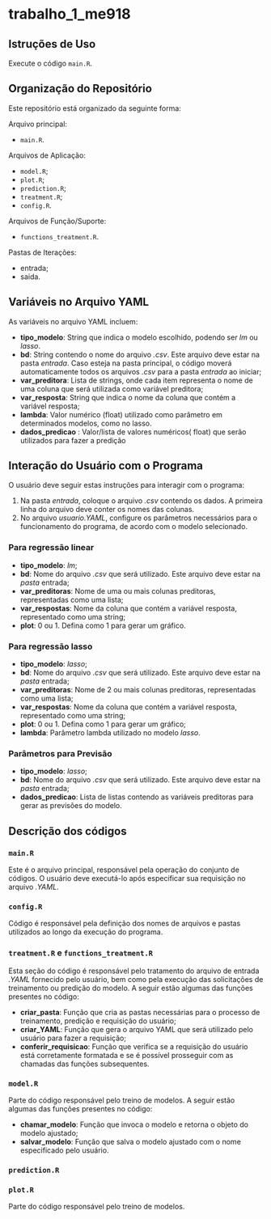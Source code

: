 # trabalho_1_me918

## Istruções de Uso

Execute o código ```main.R```.

## Organização do Repositório

Este repositório está organizado da seguinte forma:

Arquivo principal:
- ```main.R```.

Arquivos de Aplicação:
- ```model.R```;
- ```plot.R```;
- ```prediction.R```;
- ```treatment.R```;
- ```config.R```.

Arquivos de Função/Suporte:
- ```functions_treatment.R```.

Pastas de Iterações:
- entrada;
- saida.

## Variáveis no Arquivo YAML

As variáveis no arquivo YAML incluem:

- **tipo_modelo**: String que indica o modelo escolhido, podendo ser *lm* ou *lasso*.
- **bd**: String contendo o nome do arquivo *.csv*. Este arquivo deve estar na pasta *entrada*. Caso esteja na pasta principal, o código moverá automaticamente todos os arquivos *.csv* para a pasta *entrada* ao iniciar;
- **var_preditora**: Lista de strings, onde cada item representa o nome de uma coluna que será utilizada como variável preditora;
- **var_resposta**: String que indica o nome da coluna que contém a variável resposta;
- **lambda**: Valor numérico (float) utilizado como parâmetro em determinados modelos, como no lasso.
- **dados_predicao** : Valor/lista de valores numéricos( float) que serão utilizados para fazer a predição
## Interação do Usuário com o Programa

O usuário deve seguir estas instruções para interagir com o programa:

1. Na pasta *entrada*, coloque o arquivo *.csv* contendo os dados. A primeira linha do arquivo deve conter os nomes das colunas.
2. No arquivo *usuario.YAML*, configure os parâmetros necessários para o funcionamento do programa, de acordo com o modelo selecionado.

### **Para regressão linear**

- **tipo_modelo**: *lm*;
- **bd**:  Nome do arquivo *.csv* que será utilizado. Este arquivo deve estar na *pasta* entrada;
- **var_preditoras**: Nome de uma ou mais colunas preditoras, representadas como uma lista;
- **var_respostas**: Nome da coluna que contém a variável resposta, representado como uma string;
- **plot**: 0 ou 1. Defina como 1 para gerar um gráfico.

### **Para regressão lasso**

- **tipo_modelo**: *lasso*;
- **bd**:  Nome do arquivo *.csv* que será utilizado. Este arquivo deve estar na *pasta* entrada;
- **var_preditoras**: Nome de 2 ou mais colunas preditoras, representadas como uma lista;
- **var_respostas**: Nome da coluna que contém a variável resposta, representado como uma string;
- **plot**: 0 ou 1. Defina como 1 para gerar um gráfico;
- **lambda**: Parâmetro lambda utilizado no modelo *lasso*.

### **Parâmetros para Previsão**

- **tipo_modelo**: *lasso*;
- **bd**:  Nome do arquivo *.csv* que será utilizado. Este arquivo deve estar na *pasta* entrada;
- **dados_predicao**: Lista de listas contendo as variáveis preditoras para gerar as previsões do modelo.

## Descrição dos códigos

### ```main.R```

Este é o arquivo principal, responsável pela operação do conjunto de códigos. O usuário deve executá-lo após especificar sua requisição no arquivo *.YAML*.

### ```config.R```

Código é responsável pela definição dos nomes de arquivos e pastas utilizados ao longo da execução do programa.

### ```treatment.R``` e ```functions_treatment.R```

Esta seção do código é responsável pelo tratamento do arquivo de entrada *.YAML* fornecido pelo usuário, bem como pela execução das solicitações de treinamento ou predição do modelo.
A seguir estão algumas das funções presentes no código:

- **criar_pasta**: Função que cria as pastas necessárias para o processo de treinamento, predição e requisição do usuário;
- **criar_YAML**: Função que gera o arquivo YAML que será utilizado pelo usuário para fazer a requisição;
- **conferir_requisicao**: Função que verifica se a requisição do usuário está corretamente formatada e se é possível prosseguir com as chamadas das funções subsequentes.

### ```model.R```

Parte do código responsável pelo treino de modelos.
A seguir estão algumas das funções presentes no código:

- **chamar_modelo**: Função que invoca o modelo e retorna o objeto do modelo ajustado;
- **salvar_modelo**: Função que salva o modelo ajustado com o nome especificado pelo usuário.

### ```prediction.R```

### ```plot.R```

Parte do código responsável pelo treino de modelos.
